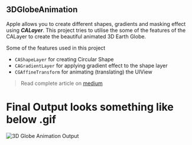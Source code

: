 ## 3DGlobeAnimation

Apple allows you to create different shapes, gradients and masking effect using ***CALayer***. 
This project tries to utilise the some of the features of the CALayer to create the beautiful animated 3D Earth Globe.

Some of the features used in this project
* ```CAShapeLayer``` for creating Circular Shape
* ```CAGradientLayer``` for applying gradient effect to the shape layer
* ```CGAffineTransform``` for animating (translating) the UIView


> Read complete article on [medium](https://medium.com/dev-genius/swift-3d-looking-animated-globe-with-calayer-307942174caf)


# Final Output looks something like below .gif

![3D Globe Animation Output](https://github.com/DharmeshRathod712/3DGlobeAnimation/blob/master/demo/Globe-Animation.gif)
